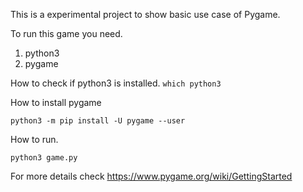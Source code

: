 This is a experimental project to show basic use case of Pygame.

To run this game you need.
1. python3
2. pygame

How to check if python3 is installed.
`which python3`

How to install pygame
```
python3 -m pip install -U pygame --user
```

How to run.
```
python3 game.py
```

For more details check
https://www.pygame.org/wiki/GettingStarted